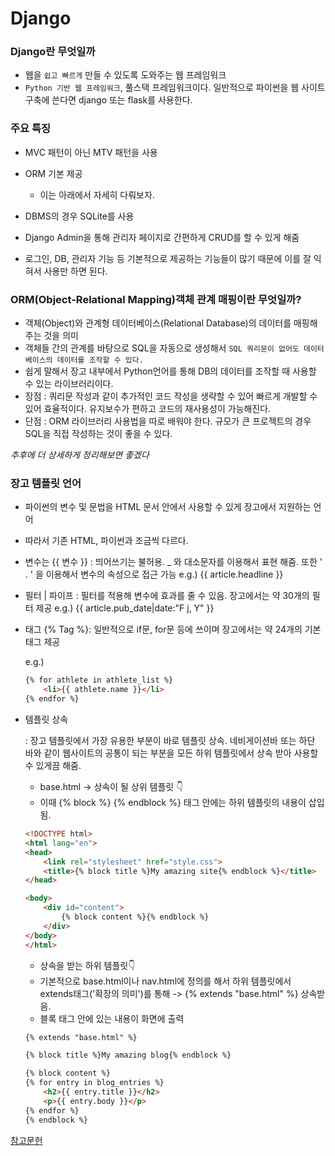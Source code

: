 # Django

### Django란 무엇일까

* 웹을 `쉽고 빠르게` 만들 수 있도록 도와주는 웹 프레임워크
* `Python 기반 웹 프레임워크`, 풀스택 프레임워크이다. 일반적으로 파이썬을 웹 사이트 구축에 쓴다면 django 또는 flask를 사용한다. 

### 주요 특징

* MVC 패턴이 아닌 MTV 패턴을 사용
* ORM 기본 제공

  * 이는 아래에서 자세히 다뤄보자.

* DBMS의 경우 SQLite를 사용
* Django Admin을 통해 관리자 페이지로 간편하게 CRUD를 할 수 있게 해줌
* 로그인, DB, 관리자 기능 등 기본적으로 제공하는 기능들이 많기 때문에 이를 잘 익혀서 사용만 하면 된다.

### ORM(Object-Relational Mapping)객체 관계 매핑이란 무엇일까?

* 객체(Object)와 관계형 데이터베이스(Relational Database)의 데이터를 매핑해주는 것을 의미
* 객체들 간의 관계를 바탕으로 SQL을 자동으로 생성해서 `SQL 쿼리문이 없어도 데이터베이스의 데이터를 조작할 수 있다.`
* 쉽게 말해서 장고 내부에서 Python언어를 통해 DB의 데이터를 조작할 때 사용할 수 있는 라이브러리이다.
* 장점 : 쿼리문 작성과 같이 추가적인  코드 작성을 생략할 수 있어 빠르게 개발할 수 있어 효율적이다. 유지보수가 편하고 코드의 재사용성이 가능해진다.
* 단점 : ORM 라이브러리 사용법을 따로 배워야 한다. 규모가 큰 프로젝트의 경우 SQL을 직접 작성하는 것이 좋을 수 있다.

_추후에 더 상세하게 정리해보면 좋겠다_



### 장고 템플릿 언어

* 파이썬의 변수 및 문법을 HTML 문서 안에서 사용할 수 있게 장고에서 지원하는 언어

* 따라서 기존 HTML, 파이썬과 조금씩 다르다.

* 변수는 {{ 변수 }} :  띄어쓰기는 불허용.  _ 와 대소문자를 이용해서 표현 해줌. 또한 ' . ' 을 이용해서 변수의 속성으로 접근 가능 e.g.) {{ article.headline }}

* 필터 | 파이프 :  필터를 적용해 변수에 효과를 줄 수 있음. 장고에서는 약 30개의 필터 제공  e.g.)  {{ article.pub_date|date:"F j, Y" }}

* 태그 {% Tag %}: 일반적으로 if문, for문 등에 쓰이며 장고에서는 약 24개의 기본 태그 제공

  e.g.) 

  ```html
  {% for athlete in athlete_list %}
      <li>{{ athlete.name }}</li>
  {% endfor %}
  ```
  
* 템플릿 상속

  : 장고 템플릿에서 가장 유용한 부분이 바로 템플릿 상속. 네비게이션바 또는 하단 바와 같이 웹사이트의 공통이 되는 부분을 모든 하위 템플릿에서 상속 받아 사용할 수 있게끔 해줌. 

  

  * base.html -> 상속이 될 상위 템플릿 👇
  * 이때 {%  block %} {% endblock %} 태그 안에는 하위 템플릿의 내용이 삽입됨.

  ```html
  <!DOCTYPE html>
  <html lang="en">
  <head>
      <link rel="stylesheet" href="style.css">
      <title>{% block title %}My amazing site{% endblock %}</title>
  </head>
  
  <body>
      <div id="content">
          {% block content %}{% endblock %}
      </div>
  </body>
  </html>
  ```

  * 상속을 받는 하위 템플릿👇
  * 기본적으로 base.html이나 nav.html에 정의를 해서 하위 템플릿에서 extends태그('확장의 의미')를 통해 -> {% extends "base.html" %} 상속받음.
  * 블록 태그 안에 있는 내용이 화면에 출력

  ```html
  {% extends "base.html" %}
  
  {% block title %}My amazing blog{% endblock %}
  
  {% block content %}
  {% for entry in blog_entries %}
      <h2>{{ entry.title }}</h2>
      <p>{{ entry.body }}</p>
  {% endfor %}
  {% endblock %}
  ```

  

[참고문헌](https://docs.djangoproject.com/ko/3.1/ref/templates/builtins/#std:templatetag-block)

